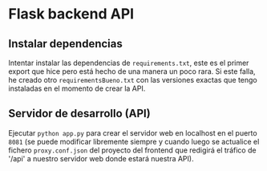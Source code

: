 # Flask backend API

## Instalar dependencias

Intentar instalar las dependencias de `requirements.txt`, este es el primer export que hice pero está hecho de una manera un poco rara. Si este falla, he creado otro `requirementsBueno.txt` con las versiones exactas que tengo instaladas en el momento de crear la API.

## Servidor de desarrollo (API)

Ejecutar `python app.py` para crear el servidor web en localhost en el puerto `8081` (se puede modificar libremente siempre y cuando luego se actualice el fichero `proxy.conf.json` del proyecto del frontend que redigirá el tráfico de '/api' a nuestro servidor web donde estará nuestra API).
